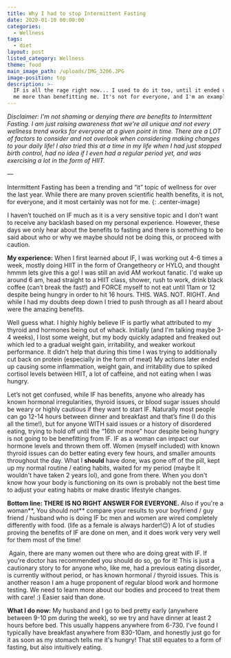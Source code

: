 ```yaml
---
title: Why I had to stop Intermittent Fasting
date: 2020-01-10 00:00:00
categories:
  - Wellness
tags:
  - diet
layout: post
listed_category: Wellness
theme: food
main_image_path: /uploads/IMG_3206.JPG
image-position: top
description: >-
  IF is all the rage right now... I used to do it too, until it ended up hurting
  me more than benefitting me. It's not for everyone, and I'm an example of why!
---
```


*Disclaimer: I'm not shaming or denying there are benefits to Intermittent Fasting. I am just raising awareness that we're all unique and not every wellness trend works for everyone at a given point in time. There are a LOT of factors to consider and not overlook when considering making changes to your daily life\! I also tried this at a time in my life when I had just stopped birth control, had no idea if I even had a regular period yet, and was exercising a lot in the form of HIIT.&nbsp;*

—

Intermittent Fasting has been a trending and “it” topic of wellness for over the last year. While there are many proven scientific health benefits, it is not, for everyone, and it most certainly was not for me.
{: .center-image}

I haven’t touched on IF much as it is a very sensitive topic and I don’t want to receive any backlash based on my personal experience. However, these days we only hear about the benefits to fasting and there is something to be said about who or why we maybe should not be doing this, or proceed with caution.&nbsp;

**My experience:** When I first learned about IF, I was working out 4-6 times a week, mostly doing HIIT in the form of Orangetheory or HYLO, and thought hmmm lets give this a go\! I was still an avid AM workout fanatic. I'd wake up around 6 am, head straight to a HIIT class, shower, rush to work, drink black coffee (can’t break the fast\!) and FORCE myself to not eat until 11am or 12 despite being hungry in order to hit 16 hours. THIS. WAS. NOT. RIGHT. And while I had my doubts deep down I tried to push through as all I heard about were the amazing benefits.

Well guess what. I highly highly believe IF is partly what attributed to my thyroid and hormones being out of whack. Initially (and I'm talking maybe 3-4 weeks), I lost some weight, but my body quickly adapted and freaked out which led to a gradual weight gain, irritability, and weaker workout performance. It didn't help that during this time I was trying to additionally cut back on protein (especially in the form of meat) My actions later ended up causing some inflammation, weight gain, and irritability due to spiked cortisol levels between HIIT, a lot of caffeine, and not eating when I was hungry.

Let’s not get confused, while IF has benefits, anyone who already has known hormonal irregularities, thyroid issues, or blood sugar issues should be weary or highly cautious if they want to start IF. Naturally most people can go 12-14 hours between dinner and breakfast and that’s fine (I do this all the time\!), but for anyone WITH said issues or a history of disordered eating, trying to hold off until the “16th or more” hour despite being hungry is not going to be benefitting from IF. IF as a woman can impact our hormone levels and thrown them off. Women (myself included) with known thyroid issues can do better eating every few hours, and smaller amounts throughout the day. What I&nbsp;**should**&nbsp;have done, was gone off of the pill, kept up my normal routine / eating habits, waited for my period (maybe It wouldn't have taken 2 years lol), and gone from there. When you don't know how your body is functioning on its own is probably not the best time to adjust your eating habits or make drastic lifestyle changes.&nbsp;

**Bottom line: THERE IS NO RIGHT ANSWER FOR EVERYONE.** Also if you're a woman**, You should not**&nbsp;compare your results to your boyfriend / guy friend / husband who is doing IF bc men and women are wired completely differently with food. (life as a female is always harder\!😉) A lot of studies proving the benefits of IF are done on men, and it does work very very well for them most of the time\!

&nbsp;Again, there are many women out there who are doing great with IF. If you're doctor has recommended you should do so, go for it\! This is just a cautionary story to for anyone who, like me, had a previous eating disorder, is currently without period, or has known hormonal / thyroid issues. This is another reason I am a huge proponent of regular blood work and hormone testing. We need to learn more about our bodies and proceed to treat them with care\! :) Easier said than done.&nbsp;

**What I do now:**&nbsp;My husband and I go to bed pretty early (anywhere between 9-10 pm during the week), so we try and have dinner at least 2 hours before bed. This usually happens anywhere from 6-730. I've found I typically have breakfast anywhere from 830-10am, and honestly just go for it as soon as my stomach tells me it's hungry\! That still equates to a form of fasting, but also intuitively eating.&nbsp;